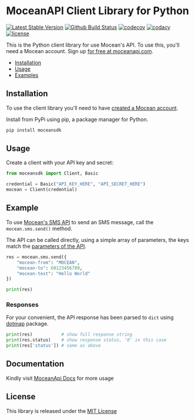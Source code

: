 MoceanAPI Client Library for Python 
============================
[![Latest Stable Version](https://img.shields.io/pypi/v/moceansdk.svg)](https://pypi.org/project/moceansdk/)
[![Github Build Status](https://github.com/MoceanAPI/mocean-sdk-python/actions/workflows/build.yml/badge.svg)](https://github.com/MoceanAPI/mocean-sdk-python/actions/workflows/build.yml)
[![codecov](https://codecov.io/gh/MoceanAPI/mocean-sdk-python/graph/badge.svg?token=hsFyo7PmaT)](https://codecov.io/gh/MoceanAPI/mocean-sdk-python)
[![codacy](https://img.shields.io/codacy/grade/7ec97a7559f146928875fdaf28e1882e.svg)](https://app.codacy.com/project/MoceanAPI/mocean-sdk-python/dashboard)
[![license](https://img.shields.io/pypi/l/moceansdk.svg)](https://pypi.org/project/moceansdk/)

This is the Python client library for use Mocean's API. To use this, you'll need a Mocean account. Sign up [for free at 
moceanapi.com][signup].

 * [Installation](#installation)
 * [Usage](#usage)
 * [Examples](#examples)

## Installation

To use the client library you'll need to have [created a Mocean account][signup]. 

Install from PyPi using pip, a package manager for Python.

```bash
pip install moceansdk
```

## Usage

Create a client with your API key and secret:

```python
from moceansdk import Client, Basic

credential = Basic("API_KEY_HERE", "API_SECRET_HERE")
mocean = Client(credential)
```

## Example

To use [Mocean's SMS API][doc_sms] to send an SMS message, call the `mocean.sms.send()` method.

The API can be called directly, using a simple array of parameters, the keys match the [parameters of the API][doc_sms].

```python
res = mocean.sms.send({
    "mocean-from": "MOCEAN",
    "mocean-to": 60123456789,
    "mocean-text": "Hello World"
})

print(res)
```

### Responses

For your convenient, the API response has been parsed to `dict` using [dotmap](https://github.com/drgrib/dotmap) package.

```python
print(res)           # show full response string
print(res.status)    # show response status, '0' in this case
print(res['status']) # same as above

```

## Documentation

Kindly visit [MoceanApi Docs][doc_main] for more usage

License
-------

This library is released under the [MIT License][license]

[signup]: https://dashboard.moceanapi.com/register?medium=github&campaign=python-sdk
[doc_main]: https://moceanapi.com/docs/?python
[doc_sms]: https://moceanapi.com/docs/?python#send-sms
[license]: LICENSE.txt
